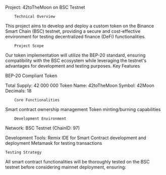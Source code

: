 Project: 42toTheMoon on BSC Testnet
        
        Technical Overview

This project aims to develop and deploy a custom token on the Binance Smart Chain (BSC) testnet, providing a secure and cost-effective environment for testing decentralized finance (DeFi) functionalities.
        
        Project Scope

Our token implementation will utilize the BEP-20 standard, ensuring compatibility with the BSC ecosystem while leveraging the testnet's advantages for development and testing purposes.
Key Features

BEP-20 Compliant Token

Total Supply: 42 000 000
Token Name: 42toTheMoon
Symbol: 42Moon
Decimals: 18

        Core Functionalities

Smart contract ownership management
Token minting/burning capabilities
<!-- Transfer and approval mechanisms
Balance tracking -->

        Development Environment

Network: BSC Testnet (ChainID: 97)

Development Tools:
    Remix IDE for Smart Contract development and deployment
    Metamask for testing transactions


    Testing Strategy
All smart contract functionalities will be thoroughly tested on the BSC testnet before considering mainnet deployment, ensuring:
<!-- 
Security best practices
Gas optimization
Proper token economics implementation
Transaction handling efficiency -->